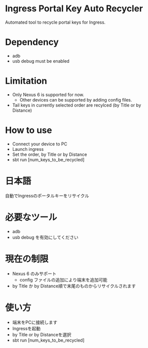 # Ingress Portal Key Auto Recycler
Automated tool to recycle portal keys for Ingress.

# Dependency
* adb
* usb debug must be enabled

# Limitation
* Only Nexus 6 is supported for now.
  * Other devices can be supported by adding config files.
* Tail keys in currently selected order are recylced (by Title or by Distance)

# How to use
* Connect your device to PC
* Launch ingress
* Set the order, by Title or by Distance
* sbt run [num_keys_to_be_recycled]


# 日本語
自動でIngressのポータルキーをリサイクル

# 必要なツール
* adb
* usb debug を有効にしてください

# 現在の制限
* Nexus 6 のみサポート
  * config ファイルの追加により端末を追加可能
*  by Title か by Distance順で末尾のものからリサイクルされます

# 使い方
* 端末をPCに接続します
* Ingressを起動
* by Title or by Distanceを選択
* sbt run [num_keys_to_be_recycled]
